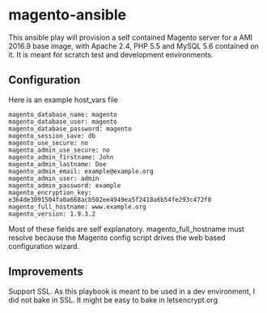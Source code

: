 # magento-ansible

This ansible play will provision a self contained Magento server for a AMI 2016.9 base image, with Apache 2.4, PHP 5.5 and MySQL 5.6 contained on it. It is meant for scratch test and development environments.

## Configuration

Here is an example host_vars file

```
magento_database_name: magento
magento_database_user: magento
magento_database_password: magento
magento_session_save: db
magento_use_secure: no
magento_admin_use_secure: no
magento_admin_firstname: John
magento_admin_lastname: Doe
magento_admin_email: example@example.org
magento_admin_user: admin
magento_admin_password: example
magento_encryption_key: e364de3091504fa0a668acb502ee4949ea5f2418a6b54fe293c472f0
magento_full_hostname: www.example.org
magento_version: 1.9.3.2
```

Most of these fields are self explanatory. magento_full_hostname must resolve because the Magento config script drives the web based configuration wizard.

## Improvements

Support SSL. As this playbook is meant to be used in a dev environment, I did not bake in SSL. It might be easy to bake in letsencrypt.org
